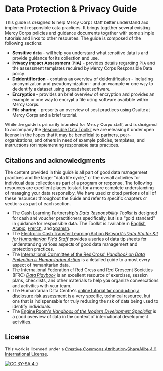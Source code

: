 # Data Protection & Privacy Guide
This guide is designed to help Mercy Corps staff better understand and implement responsible data practices. It brings together several existing Mercy Corps policies and guidance documents together with some simple tutorials and links to other resources. The guide is composed of the following sections:

- **Sensitive data** - will help you understand what sensitive data is and provide guidance for its collection and use.
- **Privacy Impact Assessment (PIA)** - provides details regarding PIA and the assessment templates required by Mercy Corps Responsible Data policy
- **Deidentification** - contains an overview of deidentification - including anonymization and pseudonymization - and an example or one way to deidentify a dataset using spreadsheet software.
- **Encryption** - provides an brief overview of encryption and provides an example or one way to encrypt a file using software available within Mercy Corps.
- **File sharing** - presents an overview of best practices using Gsuite at Mercy Corps and a brief tutorial.

While the guide is primarily intended for Mercy Corps staff, and is designed to accompany the [Responsible Data Toolkit](https://www.mercycorps.org/research-resources/responsible-data-toolkit) we are releasing it under open license in the hopes that it may be beneficial to partners, peer-organizations, and others in need of example policies, templates, and instructions for implementing responsible data practices.

## Citations and acknowledgments
The content provided in this guide is all part of good data management practices and the larger "data life cycle," or the overall activities for individual data collection as part of a program or response. The following resources are excellent places to start for a more complete understanding of managing your data responsibly. We have used or cited portions of all of these resources throughout the Guide and refer to specific chapters or sections as part of each section.

- The Cash Learning Partnership's *Data Responsibility Toolkit* is designed for cash and voucher practitioners specifically, but is a "gold standard" in guidance for responsible data. The Toolkit is available in [English](https://www.calpnetwork.org/wp-content/uploads/2021/03/Data-Responsibility-Toolkit_A-guide-for-Cash-and-Voucher-Practitioners.pdf), [Arabic](https://www.calpnetwork.org/ar/publication/data-responsibility-toolkit-a-guide-for-cva-practitioners/), [French](https://www.calpnetwork.org/fr/publication/data-responsibility-toolkit-a-guide-for-cva-practitioners/), and [Spanish](https://www.calpnetwork.org/fr/publication/data-responsibility-toolkit-a-guide-for-cva-practitioners/).
- The [Electronic Cash Transfer Learning Action Network's *Data Starter Kit for Humanitarian Field Staff*](https://www.calpnetwork.org/wp-content/uploads/2020/06/DataStarterKitforFieldStaffELAN.pdf) provides a series of data tip sheets for understanding various aspects of good data management and protection practices.
- The [International Committee of the Red Cross' *Handbook on Data Protection in Humanitarian Action*](https://www.icrc.org/en/data-protection-humanitarian-action-handbook) is a detailed guide to almost every aspect of humanitarian data.
- The International Federation of Red Cross and Red Crescent Societies (IFRC) [*Data Playbook*](https://preparecenter.org/toolkit/data-playbook-toolkit/) is an excellent resource of exercises, session plans, checklists, and other materials to help you organize conversations and activities with your team.
- The Humanitarian Data Centre's [online tutorial for conducting a disclosure risk assessment](https://centre.humdata.org/learning-path/disclosure-risk-assessment-overview/) is a very specific, technical resource, but one that is indispensable for truly reducing the risk of data being used to identify individuals.
- The [Engine Room's *Handbook of the Modern Development Specialist*](https://the-engine-room.github.io/responsible-data-handbook/) is a good overview of data in the context of international development activities.



## License
This work is licensed under a
[Creative Commons Attribution-ShareAlike 4.0 International License][cc-by-sa].

[![CC BY-SA 4.0][cc-by-sa-image]][cc-by-sa]

[cc-by-sa]: http://creativecommons.org/licenses/by-sa/4.0/
[cc-by-sa-image]: https://licensebuttons.net/l/by-sa/4.0/88x31.png
[cc-by-sa-shield]: https://img.shields.io/badge/License-CC%20BY--SA%204.0-lightgrey.svg

<!--
## How to Contribute
It would also be good to add a contributors section. [Ref. Github docs for providing guidelines](https://docs.github.com/en/communities/setting-up-your-project-for-healthy-contributions/setting-guidelines-for-repository-contributors).
-->
